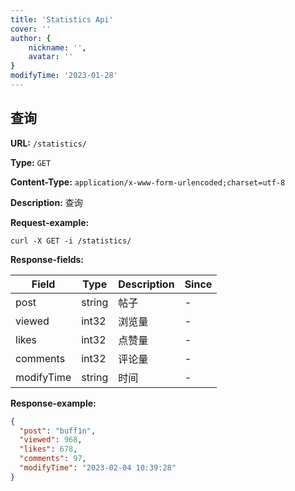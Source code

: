 ```yaml
---
title: 'Statistics Api'
cover: ''
author: {
    nickname: '',
    avatar: ''
}
modifyTime: '2023-01-28'
---
```


## 查询
**URL:** `/statistics/`

**Type:** `GET`

**Content-Type:** `application/x-www-form-urlencoded;charset=utf-8`

**Description:** 查询





**Request-example:**
```accesslog
curl -X GET -i /statistics/
```
**Response-fields:**

Field | Type|Description|Since
---|---|---|---
post|string|帖子|-
viewed|int32|浏览量|-
likes|int32|点赞量|-
comments|int32|评论量|-
modifyTime|string|时间|-

**Response-example:**
```json
{
  "post": "buff1n",
  "viewed": 968,
  "likes": 678,
  "comments": 97,
  "modifyTime": "2023-02-04 10:39:28"
}
```

